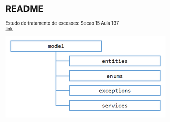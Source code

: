 # README  
Estudo de tratamento de excesoes: Secao 15 Aula 137  
[link](https://www.udemy.com/course/java-curso-completo/learn/lecture/10793854#overview)

![qownnotes-media-WMKTNx](media/4885.png)

